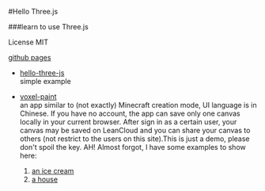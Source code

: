 #Hello Three.js

###learn to use Three.js

License MIT

[github pages](https://gonster.github.io/helloThreeJS)
* [hello-three-js](https://gonster.github.io/helloThreeJS/hello-three-js)  
  simple example

* [voxel-paint](https://gonster.github.io/helloThreeJS/voxel-paint)  
  an app similar to (not exactly) Minecraft creation mode, UI language is in Chinese. If you have no account, the app can save only one canvas locally in your current browser. After sign in as a certain user, your canvas may be saved on LeanCloud and you can share your canvas to others (not restrict to the users on this site).This is just a demo, please don't spoil the key. AH! Almost forgot, I have some examples to show here:

  1. [an ice cream](https://gonster.github.io/helloThreeJS/voxel-paint#54f3488fe4b063c495dfa6d5)
  2. [a house](https://gonster.github.io/helloThreeJS/voxel-paint#5500873fe4b0efede8774934)
